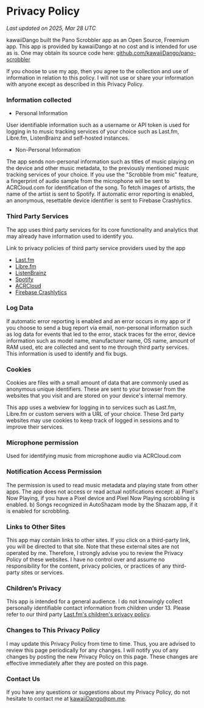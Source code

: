 # Privacy Policy

_Last updated on 2025, Mar 28 UTC_

kawaiiDango built the Pano Scrobbler app as an Open Source, Freemium app. This app is provided by
kawaiiDango at no cost and is intended for use as is. One may obtain its source code
here: [github.com/kawaiiDango/pano-scrobbler](https://github.com/kawaiiDango/pano-scrobbler)

If you choose to use my app, then you agree to the collection and use of information in relation to
this policy. I will not use or share your information with anyone except as described in this
Privacy Policy.

### Information collected

- Personal Information

User identifiable information such as a username or API token is used for logging in to music
tracking services of your choice such as Last.fm, Libre.fm, ListenBrainz and self-hosted instances.

- Non-Personal Information

The app sends non-personal information such as titles of music playing on the device and other music
metadata, to the previously mentioned music tracking services of your choice. If you use the
"Scrobble from mic" feature, a fingerprint of audio sample from the microphone will be sent to
ACRCloud.com for identification of the song. To fetch images of artists, the name of the artist is
sent to Spotify. If automatic error reporting is enabled, an anonymous, resettable device identifier
is sent to Firebase Crashlytics.

### Third Party Services

The app uses third party services for its core functionality and analytics that may already have
information used to identify you.

Link to privacy policies of third party service providers used by the app

- [Last.fm](https://www.last.fm/legal/privacy)
- [Libre.fm](https://github.com/foocorp/hacienda/issues/73)
- [ListenBrainz](https://metabrainz.org/privacy)
- [Spotify](https://www.spotify.com/legal/privacy-policy)
- [ACRCloud](https://www.acrcloud.com/privacy)
- [Firebase Crashlytics](https://firebase.google.com/support/privacy)

### Log Data

If automatic error reporting is enabled and an error occurs in my app or if you choose to send a bug
report via email, non-personal information such as log data for events that led to the error, stack
traces for the error, device information such as model name, manufacturer name, OS name, amount of
RAM used, etc are collected and sent to me through third party services. This information is used to
identify and fix bugs.

### Cookies

Cookies are files with a small amount of data that are commonly used as anonymous unique
identifiers. These are sent to your browser from the websites that you visit and are stored on your
device's internal memory.

This app uses a webview for logging in to services such as Last.fm, Libre.fm or custom servers with
a URL of your choice. These 3rd party websites may use cookies to keep track of logged in sessions
and to improve their services.

### Microphone permission

Used for identifying music from microphone audio via ACRCloud.com

### Notification Access Permission

The permission is used to read music metadata and playing state from other apps. The app does not
access or read actual notifications except: a) Pixel's Now Playing, if you have a Pixel device and
Pixel Now Playing scrobbling is enabled. b) Songs recognized in AutoShazam mode by the Shazam app,
if it is enabled for scrobbling.

### Links to Other Sites

This app may contain links to other sites. If you click on a third-party link, you will be directed
to that site. Note that these external sites are not operated by me. Therefore, I strongly advise
you to review the Privacy Policy of these websites. I have no control over and assume no
responsibility for the content, privacy policies, or practices of any third-party sites or services.

### Children’s Privacy

This app is intended for a general audience. I do not knowingly collect personally identifiable
contact information from children under 13. Please refer to our third
party [Last.fm's children's privacy policy](https://www.cbsinteractive.com/legal/cbsi/privacy-policy/childrens-privacy-policy).

### Changes to This Privacy Policy

I may update this Privacy Policy from time to time. Thus, you are advised to review this page
periodically for any changes. I will notify you of any changes by posting the new Privacy Policy on
this page. These changes are effective immediately after they are posted on this page.

### Contact Us

If you have any questions or suggestions about my Privacy Policy, do not hesitate to contact me at
kawaiiDango@pm.me.